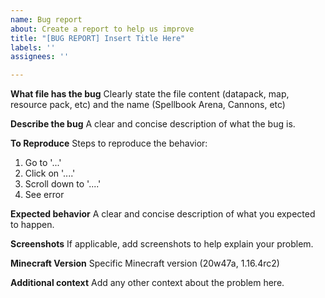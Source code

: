 ```yaml
---
name: Bug report
about: Create a report to help us improve
title: "[BUG REPORT] Insert Title Here"
labels: ''
assignees: ''

---
```


**What file has the bug**
Clearly state the file content (datapack, map, resource pack, etc) and the name (Spellbook Arena, Cannons, etc)

**Describe the bug**
A clear and concise description of what the bug is.

**To Reproduce**
Steps to reproduce the behavior:
1. Go to '...'
2. Click on '....'
3. Scroll down to '....'
4. See error

**Expected behavior**
A clear and concise description of what you expected to happen.

**Screenshots**
If applicable, add screenshots to help explain your problem.

**Minecraft Version**
Specific Minecraft version (20w47a, 1.16.4rc2)

**Additional context**
Add any other context about the problem here.
